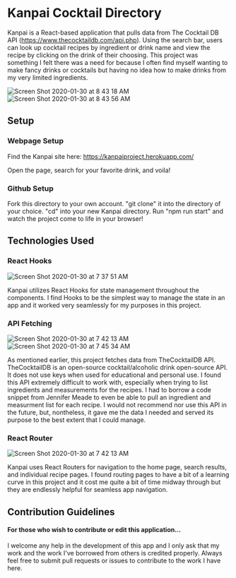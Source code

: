# Kanpai Cocktail Directory

Kanpai is a React-based application that pulls data from The Cocktail DB API (https://www.thecocktaildb.com/api.php). Using the search bar, users can look up cocktail recipes by ingredient or drink name and view the recipe by clicking on the drink of their choosing. This project was something I felt there was a need for because I often find myself wanting to make fancy drinks or cocktails but having no idea how to make drinks from my very limited ingredients.

![Screen Shot 2020-01-30 at 8 43 18 AM](https://user-images.githubusercontent.com/57779829/73470413-b3b05d00-433c-11ea-922b-337c64e852b9.png)
![Screen Shot 2020-01-30 at 8 43 56 AM](https://user-images.githubusercontent.com/57779829/73470420-b743e400-433c-11ea-8f04-a24f1fe5e9aa.png)


## Setup

### Webpage Setup

Find the Kanpai site here: https://kanpaiproject.herokuapp.com/

Open the page, search for your favorite drink, and voila!

### Github Setup

Fork this directory to your own account. "git clone" it into the directory of your choice. "cd" into your new Kanpai directory. Run "npm run start" and watch the project come to life in your browser!

## Technologies Used

### React Hooks
![Screen Shot 2020-01-30 at 7 37 51 AM](https://user-images.githubusercontent.com/57779829/73464262-7e534180-4333-11ea-94db-17a19e731a8e.png)

Kanpai utilizes React Hooks for state management throughout the components. I find Hooks to be the simplest way to manage the state in an app and it worked very seamlessly for my purposes in this project. 

### API Fetching
![Screen Shot 2020-01-30 at 7 42 13 AM](https://user-images.githubusercontent.com/57779829/73464624-12250d80-4334-11ea-8a00-fb30508ce01f.png)
![Screen Shot 2020-01-30 at 7 45 34 AM](https://user-images.githubusercontent.com/57779829/73464950-82339380-4334-11ea-8971-3640c192d8e9.png)

As mentioned earlier, this project fetches data from TheCocktailDB API. TheCocktailDB is an open-source cocktail/alcoholic drink open-source API. It does not use keys when used for educational and personal use. I found this API extremely difficult to work with, especially when trying to list ingredients and measurements for the recipes. I had to borrow a code snippet from Jennifer Meade to even be able to pull an ingredient and measurment list for each recipe. I would not recommend nor use this API in the future, but, nontheless, it gave me the data I needed and served its purpose to the best extent that I could manage.

### React Router

![Screen Shot 2020-01-30 at 7 42 13 AM](https://user-images.githubusercontent.com/57779829/73465524-5bc22800-4335-11ea-9a46-c63154bdfa7d.png)

Kanpai uses React Routers for navigation to the home page, search results, and individual recipe pages. I found routing pages to have a bit of a learning curve in this project and it cost me quite a bit of time midway through but they are endlessly helpful for seamless app navigation. 

## Contribution Guidelines

#### For those who wish to contribute or edit this application...

I welcome any help in the development of this app and I only ask that my work and the work I've borrowed from others is credited properly. Always feel free to submit pull requests or issues to contribute to the work I have here. 
